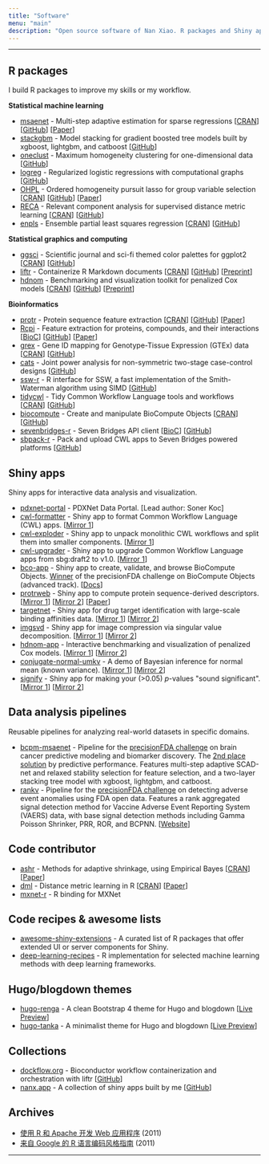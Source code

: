```yaml
---
title: "Software"
menu: "main"
description: "Open source software of Nan Xiao. R packages and Shiny apps."
---
```


<div class="mx-0 mx-md-4">
<hr>
</div>

## R packages

I build R packages to improve my skills or my workflow.

**Statistical machine learning**

- [msaenet](https://nanx.me/msaenet/) - Multi-step adaptive estimation for sparse regressions [[CRAN](https://cran.r-project.org/package=msaenet)] [[GitHub](https://github.com/nanxstats/msaenet)] [[Paper](https://nanx.me/papers/msaenet.pdf)]
- [stackgbm](https://nanx.me/stackgbm/) - Model stacking for gradient boosted tree models built by xgboost, lightgbm, and catboost [[GitHub](https://github.com/nanxstats/stackgbm)]
- [oneclust](https://nanx.me/oneclust/) - Maximum homogeneity clustering for one-dimensional data [[GitHub](https://github.com/nanxstats/oneclust)]
- [logreg](https://nanx.me/logreg/) - Regularized logistic regressions with computational graphs [[GitHub](https://github.com/nanxstats/logreg)]
- [OHPL](https://OHPL.io/doc/) - Ordered homogeneity pursuit lasso for group variable selection [[CRAN](https://cran.r-project.org/package=OHPL)] [[GitHub](https://github.com/nanxstats/OHPL)] [[Paper](https://nanx.me/papers/OHPL.pdf)]
- [RECA](https://nanx.me/RECA/) - Relevant component analysis for supervised distance metric learning [[CRAN](https://cran.r-project.org/package=RECA)] [[GitHub](https://github.com/nanxstats/RECA)]
- [enpls](https://nanx.me/enpls/) - Ensemble partial least squares regression [[CRAN](https://cran.r-project.org/package=enpls)] [[GitHub](https://github.com/nanxstats/enpls)]

**Statistical graphics and computing**

- [ggsci](https://nanx.me/ggsci/) - Scientific journal and sci-fi themed color palettes for ggplot2 [[CRAN](https://cran.r-project.org/package=ggsci)] [[GitHub](https://github.com/nanxstats/ggsci)]
- [liftr](https://nanx.me/liftr/) - Containerize R Markdown documents [[CRAN](https://cran.r-project.org/package=liftr)] [[GitHub](https://github.com/nanxstats/liftr)] [[Preprint](https://arxiv.org/abs/2001.10641)]
- [hdnom](https://nanx.me/hdnom/) - Benchmarking and visualization toolkit for penalized Cox models [[CRAN](https://cran.r-project.org/package=hdnom)] [[GitHub](https://github.com/nanxstats/hdnom)] [[Preprint](https://www.biorxiv.org/content/biorxiv/early/2016/08/23/065524.full.pdf)]

**Bioinformatics**

- [protr](https://nanx.me/protr/) - Protein sequence feature extraction [[CRAN](https://cran.r-project.org/package=protr)] [[GitHub](https://github.com/nanxstats/protr)] [[Paper](https://nanx.me/papers/protr.pdf)]
- [Rcpi](https://nanx.me/Rcpi/) - Feature extraction for proteins, compounds, and their interactions [[BioC](https://bioconductor.org/packages/Rcpi)] [[GitHub](https://github.com/nanxstats/Rcpi)] [[Paper](https://nanx.me/papers/Rcpi.pdf)]
- [grex](https://nanx.me/grex/) - Gene ID mapping for Genotype-Tissue Expression (GTEx) data [[CRAN](https://cran.r-project.org/package=grex)] [[GitHub](https://github.com/nanxstats/grex)]
- [cats](https://nanx.me/cats/) - Joint power analysis for non-symmetric two-stage case-control designs [[GitHub](https://github.com/nanxstats/cats)]
- [ssw-r](https://nanx.me/ssw-r/) - R interface for SSW, a fast implementation of the Smith-Waterman algorithm using SIMD [[GitHub](https://github.com/nanxstats/ssw-r)]
- [tidycwl](https://sbg.github.io/tidycwl/) - Tidy Common Workflow Language tools and workflows [[CRAN](https://cran.r-project.org/package=tidycwl)] [[GitHub](https://github.com/sbg/tidycwl)]
- [biocompute](https://sbg.github.io/biocompute/) - Create and manipulate BioCompute Objects [[CRAN](https://cran.r-project.org/package=biocompute)] [[GitHub](https://github.com/sbg/biocompute)]
- [sevenbridges-r](https://sbg.github.io/sevenbridges-r/) - Seven Bridges API client [[BioC](https://bioconductor.org/packages/sevenbridges)] [[GitHub](https://github.com/sbg/sevenbridges-r)]
- [sbpack-r](https://nanx.me/sbpack-r/) - Pack and upload CWL apps to Seven Bridges powered platforms [[GitHub](https://github.com/nanxstats/sbpack-r)]

## Shiny apps

Shiny apps for interactive data analysis and visualization.

- [pdxnet-portal](https://portal.pdxnetwork.org/) - PDXNet Data Portal. [Lead author: Soner Koc]
- [cwl-formatter](https://github.com/nanxstats/cwl-formatter) - Shiny app to format Common Workflow Language (CWL) apps. [[Mirror 1](https://nanx.app/cwl-formatter/)]
- [cwl-exploder](https://github.com/nanxstats/cwl-exploder) - Shiny app to unpack monolithic CWL workflows and split them into smaller components. [[Mirror 1](https://nanx.app/cwl-exploder/)]
- [cwl-upgrader](https://github.com/nanxstats/cwl-upgrader) - Shiny app to upgrade Common Workflow Language apps from sbg:draft2 to v1.0. [[Mirror 1](https://nanx.app/cwl-upgrader/)]
- [bco-app](https://github.com/sbg/bco-app) - Shiny app to create, validate, and browse BioCompute Objects. [Winner](https://precision.fda.gov/challenges/7/view/results) of the precisionFDA challenge on BioCompute Objects (advanced track). [[Docs](https://sbg.github.io/bco-app/)]
- [protrweb](https://github.com/nanxstats/protrweb) - Shiny app to compute protein sequence-derived descriptors. [[Mirror 1](https://nanx.app/protr/)] [[Mirror 2](https://nanx.shinyapps.io/protrweb/)] [[Paper](https://nanx.me/papers/protr.pdf)]
- [targetnet](https://github.com/nanxstats/targetnet) - Shiny app for drug target identification with large-scale binding affinities data. [[Mirror 1](https://nanx.app/targetnet/)] [[Mirror 2](https://nanx.shinyapps.io/targetnet/)]
- [imgsvd](https://github.com/nanxstats/imgsvd) - Shiny app for image compression via singular value decomposition. [[Mirror 1](https://nanx.app/imgsvd/)] [[Mirror 2](https://nanx.shinyapps.io/imgsvd/)]
- [hdnom-app](https://github.com/nanxstats/hdnom-app) - Interactive benchmarking and visualization of penalized Cox models. [[Mirror 1](https://nanx.app/hdnom/)] [[Mirror 2](https://nanx.shinyapps.io/hdnom-app/)]
- [conjugate-normal-umkv](https://github.com/nanxstats/conjugate-normal-umkv) - A demo of Bayesian inference for normal mean (known variance). [[Mirror 1](https://nanx.app/conjugate-normal-umkv/)] [[Mirror 2](https://nanx.shinyapps.io/conjugate-normal-umkv/)]
- [signify](https://github.com/nanxstats/signify) - Shiny app for making your (>0.05) <em>p</em>-values "sound significant". [[Mirror 1](https://nanx.app/signify/)] [[Mirror 2](https://nanx.shinyapps.io/signify/)]

## Data analysis pipelines

Reusable pipelines for analyzing real-world datasets in specific domains.

- [bcpm-msaenet](https://github.com/nanxstats/bcpm-msaenet) - Pipeline for the [precisionFDA challenge](https://precision.fda.gov/challenges/8) on brain cancer predictive modeling and biomarker discovery. The [2nd place solution](https://precision.fda.gov/challenges/8/view/results) by predictive performance. Features multi-step adaptive SCAD-net and relaxed stability selection for feature selection, and a two-layer stacking tree model with xgboost, lightgbm, and catboost.
- [rankv](https://github.com/nanxstats/rankv) - Pipeline for the [precisionFDA challenge](https://precision.fda.gov/challenges/9) on detecting adverse event anomalies using FDA open data. Features a rank aggregated signal detection method for Vaccine Adverse Event Reporting System (VAERS) data, with base signal detection methods including Gamma Poisson Shrinker, PRR, ROR, and BCPNN. [[Website](https://nanx.me/rankv/)]

## Code contributor

- [ashr](https://github.com/stephens999/ashr) - Methods for adaptive shrinkage, using Empirical Bayes [[CRAN](https://cran.r-project.org/package=ashr)] [[Paper](https://doi.org/10.1093/biostatistics/kxw041)]
- [dml](https://github.com/terrytangyuan/dml) - Distance metric learning in R [[CRAN](https://cran.r-project.org/package=dml)] [[Paper](https://doi.org/10.21105/joss.01036)]
- [mxnet-r](https://github.com/apache/incubator-mxnet/tree/master/R-package) - R binding for MXNet

## Code recipes & awesome lists

- [awesome-shiny-extensions](https://github.com/nanxstats/awesome-shiny-extensions) - A curated list of R packages that offer extended UI or server components for Shiny.
- [deep-learning-recipes](https://github.com/nanxstats/deep-learning-recipes) - R implementation for selected machine learning methods with deep learning frameworks.

## Hugo/blogdown themes

- [hugo-renga](https://github.com/nanxstats/hugo-renga) - A clean Bootstrap 4 theme for Hugo and blogdown [[Live Preview](https://nanx.me/hugo-renga/)]
- [hugo-tanka](https://github.com/nanxstats/hugo-tanka) - A minimalist theme for Hugo and blogdown [[Live Preview](https://nanx.me/hugo-tanka/)]

## Collections

- [dockflow.org](https://dockflow.org) - Bioconductor workflow containerization and orchestration with liftr [[GitHub](https://github.com/nanxstats/dockflow)]
- [nanx.app](https://nanx.app) - A collection of shiny apps built by me [[GitHub](https://github.com/nanxstats/nanx.app)]

## Archives

- [使用 R 和 Apache 开发 Web 应用程序](https://nanx.me/rapache/) (2011)
- [来自 Google 的 R 语言编码风格指南](https://nanx.me/rstyle/) (2011)

<div class="mx-0 mx-md-4">
<hr>
</div>

